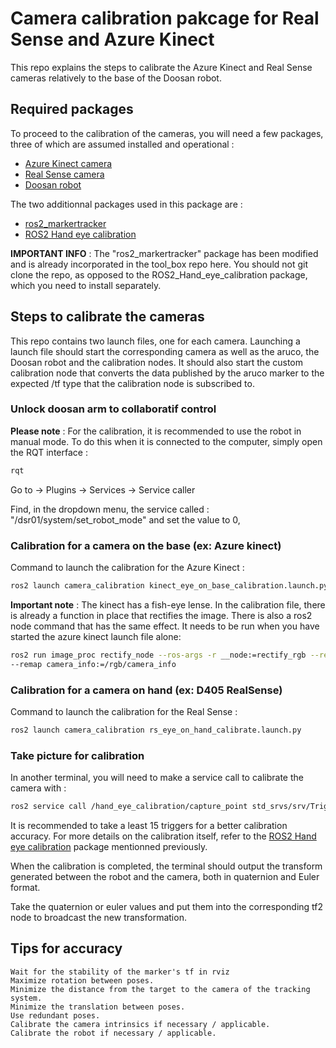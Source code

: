 # Camera calibration pakcage for Real Sense and Azure Kinect 

This repo explains the steps to calibrate the Azure Kinect and Real Sense cameras relatively to the base of the Doosan robot.

## Required packages
To proceed to the calibration of the cameras, you will need a few packages, three of which are assumed installed and operational : 

- [Azure Kinect camera](https://github.com/microsoft/Azure_Kinect_ROS_Driver)
- [Real Sense camera](https://github.com/IntelRealSense/realsense-ros)
- [Doosan robot](https://github.com/doosan-robotics/doosan-robot2)

The two additionnal packages used in this package are :

- [ros2_markertracker](https://github.com/Veilkrand/ros2_markertracker)
- [ROS2 Hand eye calibration](https://github.com/giuschio/ros2_handeye_calibration)

**IMPORTANT INFO** : The "ros2_markertracker" package has been modified and is already incorporated in the tool_box repo here. You should not git clone the repo,
as opposed to the ROS2_Hand_eye_calibration package, which you need to install separately.

## Steps to calibrate the cameras

This repo contains two launch files, one for each camera. Launching a launch file should start the corresponding camera as well as the aruco, the Doosan robot and the calibration nodes. It should also start the custom calibration node that converts the data published by the aruco marker to the expected /tf type that the calibration node is subscribed to.

### Unlock doosan arm to collaboratif control
**Please note** : For the calibration, it is recommended to use the robot in manual mode. To do this when it is connected to the computer, simply open the RQT interface :

```bash
rqt
```
Go to -> Plugins -> Services -> Service caller

Find, in the dropdown menu, the service called : "/dsr01/system/set_robot_mode" and set the value to 0, 

### Calibration for a camera on the base (ex: Azure kinect)
Command to launch the calibration for the Azure Kinect : 

```bash
ros2 launch camera_calibration kinect_eye_on_base_calibration.launch.py
```
**Important note** : The kinect has a fish-eye lense. In the calibration file, there is already a function
in place that rectifies the image. There is also a ros2 node command that has the same effect. It needs to be run 
when you have started the azure kinect launch file alone:
```bash
ros2 run image_proc rectify_node --ros-args -r __node:=rectify_rgb --remap image:=rgb/image_raw --remap image_rect:=rgb/image_rect_raw
--remap camera_info:=/rgb/camera_info
```
### Calibration for a camera on hand (ex: D405 RealSense)
Command to launch the calibration for the Real Sense : 
```bash 
ros2 launch camera_calibration rs_eye_on_hand_calibrate.launch.py
```

### Take picture for calibration
In another terminal, you will need to make a service call to calibrate the camera with : 
```bash
ros2 service call /hand_eye_calibration/capture_point std_srvs/srv/Trigger {}
```
It is recommended to take a least 15 triggers for a better calibration accuracy. For more details on the calibration itself, refer to the [ROS2 Hand eye calibration](https://github.com/giuschio/ros2_handeye_calibration) package mentionned previously. 

When the calibration is completed, the terminal should output the transform generated between the robot and the camera, both in quaternion and Euler format.

Take the quaternion or euler values and put them into the corresponding tf2 node to broadcast the new transformation.

## Tips for accuracy
    Wait for the stability of the marker's tf in rviz
    Maximize rotation between poses.
    Minimize the distance from the target to the camera of the tracking system.
    Minimize the translation between poses.
    Use redundant poses.
    Calibrate the camera intrinsics if necessary / applicable.
    Calibrate the robot if necessary / applicable.


## 
